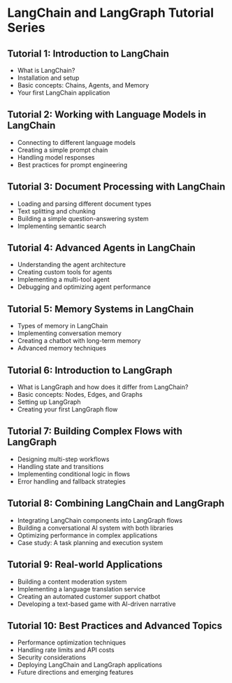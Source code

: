 # LangChain and LangGraph Tutorial Series

## Tutorial 1: Introduction to LangChain
- What is LangChain?
- Installation and setup
- Basic concepts: Chains, Agents, and Memory
- Your first LangChain application

## Tutorial 2: Working with Language Models in LangChain
- Connecting to different language models
- Creating a simple prompt chain
- Handling model responses
- Best practices for prompt engineering

## Tutorial 3: Document Processing with LangChain
- Loading and parsing different document types
- Text splitting and chunking
- Building a simple question-answering system
- Implementing semantic search

## Tutorial 4: Advanced Agents in LangChain
- Understanding the agent architecture
- Creating custom tools for agents
- Implementing a multi-tool agent
- Debugging and optimizing agent performance

## Tutorial 5: Memory Systems in LangChain
- Types of memory in LangChain
- Implementing conversation memory
- Creating a chatbot with long-term memory
- Advanced memory techniques

## Tutorial 6: Introduction to LangGraph
- What is LangGraph and how does it differ from LangChain?
- Basic concepts: Nodes, Edges, and Graphs
- Setting up LangGraph
- Creating your first LangGraph flow

## Tutorial 7: Building Complex Flows with LangGraph
- Designing multi-step workflows
- Handling state and transitions
- Implementing conditional logic in flows
- Error handling and fallback strategies

## Tutorial 8: Combining LangChain and LangGraph
- Integrating LangChain components into LangGraph flows
- Building a conversational AI system with both libraries
- Optimizing performance in complex applications
- Case study: A task planning and execution system

## Tutorial 9: Real-world Applications
- Building a content moderation system
- Implementing a language translation service
- Creating an automated customer support chatbot
- Developing a text-based game with AI-driven narrative

## Tutorial 10: Best Practices and Advanced Topics
- Performance optimization techniques
- Handling rate limits and API costs
- Security considerations
- Deploying LangChain and LangGraph applications
- Future directions and emerging features